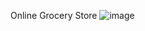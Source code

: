 Online Grocery Store
![image](https://github.com/uvais12/Online-Grocery-Store/assets/168430300/15fa6912-72e5-40b2-9ccf-e90ed85b2487)
